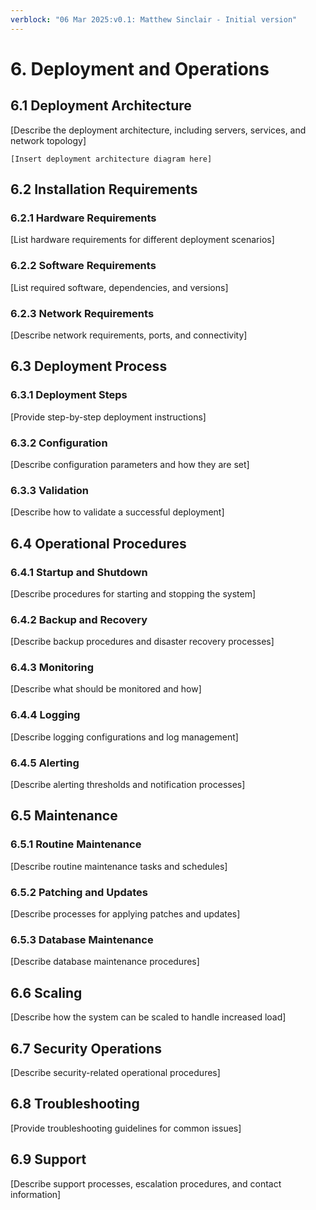```yaml
---
verblock: "06 Mar 2025:v0.1: Matthew Sinclair - Initial version"
---
```

# 6. Deployment and Operations

## 6.1 Deployment Architecture

[Describe the deployment architecture, including servers, services, and network topology]

```
[Insert deployment architecture diagram here]
```

## 6.2 Installation Requirements

### 6.2.1 Hardware Requirements

[List hardware requirements for different deployment scenarios]

### 6.2.2 Software Requirements

[List required software, dependencies, and versions]

### 6.2.3 Network Requirements

[Describe network requirements, ports, and connectivity]

## 6.3 Deployment Process

### 6.3.1 Deployment Steps

[Provide step-by-step deployment instructions]

### 6.3.2 Configuration

[Describe configuration parameters and how they are set]

### 6.3.3 Validation

[Describe how to validate a successful deployment]

## 6.4 Operational Procedures

### 6.4.1 Startup and Shutdown

[Describe procedures for starting and stopping the system]

### 6.4.2 Backup and Recovery

[Describe backup procedures and disaster recovery processes]

### 6.4.3 Monitoring

[Describe what should be monitored and how]

### 6.4.4 Logging

[Describe logging configurations and log management]

### 6.4.5 Alerting

[Describe alerting thresholds and notification processes]

## 6.5 Maintenance

### 6.5.1 Routine Maintenance

[Describe routine maintenance tasks and schedules]

### 6.5.2 Patching and Updates

[Describe processes for applying patches and updates]

### 6.5.3 Database Maintenance

[Describe database maintenance procedures]

## 6.6 Scaling

[Describe how the system can be scaled to handle increased load]

## 6.7 Security Operations

[Describe security-related operational procedures]

## 6.8 Troubleshooting

[Provide troubleshooting guidelines for common issues]

## 6.9 Support

[Describe support processes, escalation procedures, and contact information]
